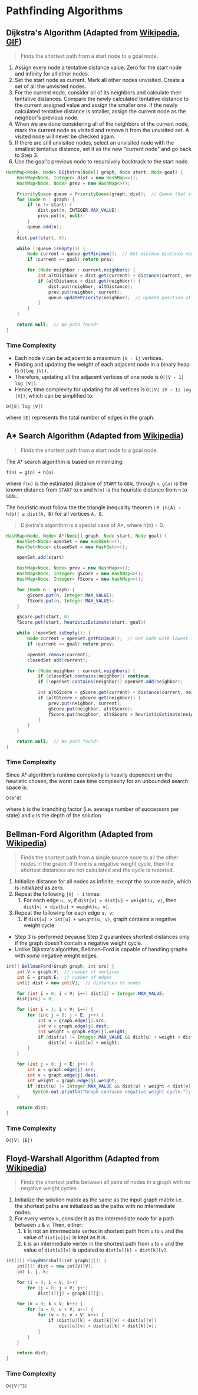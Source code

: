 # Pathfinding Algorithms

## Dijkstra's Algorithm (Adapted from [Wikipedia](https://en.wikipedia.org/wiki/Dijkstra%27s_algorithm), [GIF](assets/Dijkstra.gif))

> Finds the shortest path from a start node to a goal node.

1. Assign every node a tentative distance value. Zero for the start node and infinity for all other nodes.
2. Set the start node as current. Mark all other nodes unvisited. Create a set of all the unvisited nodes.
3. For the current node, consider all of its neighbors and calculate their tentative distances. Compare the newly calculated tentative distance to the current assigned value and assign the smaller one. If the newly calculated tentative distance is smaller, assign the current node as the neighbor's previous node.
4. When we are done considering all of the neighbors of the current node, mark the current node as visited and remove it from the unvisited set. A visited node will never be checked again.
5. If there are still unvisited nodes, select an unvisited node with the smallest tentative distance, set it as the new "current node" and go back to Step 3.
6. Use the goal's previous node to recursively backtrack to the start node.

```java
HashMap<Node, Node> Dijkstra(Node[] graph, Node start, Node goal) {
    HashMap<Node, Integer> dist = new HashMap<>();
    HashMap<Node, Node> prev = new HashMap<>();

    PriorityQueue queue = PriorityQueue(graph, dist);  // Queue that stores nodes in ascending order of distance
    for (Node n : graph) {
        if (n != start) {
            dist.put(n, INTEGER.MAX_VALUE);
            prev.put(n, null);
        }
        queue.add(n);
    }
    dist.put(start, 0);

    while (!queue.isEmpty()) {
        Node current = queue.getMinimum();  // Get minimum distance node
        if (current == goal) return prev;

        for (Node neighbor : current.neighbors) {
            int altDistance = dist.get(current) + distance(current, neighbor);
            if (altDistance < dist.get(neighbor)) {
                dist.put(neighbor, altDistance);
                prev.put(neighbor, current);
                queue.updatePriority(neighbor);  // Update position of node in queue
            }
        }
    }

    return null;  // No path found!
}
```

### Time Complexity

- Each node `V` can be adjacent to a maximum `|V - 1|` vertices.
- Finding and updating the weight of each adjacent node in a binary heap is `O(log |V|)`.
- Therefore, updating all the adjacent vertices of one node is `O(|V - 1| log |V|)`.
- Hence, time complexity for updating for all vertices is `O(|V| |V - 1| log |V|)`, which can be simplified to:

```
O(|E| log |V|)
```

where `|E|` represents the total number of edges in the graph.

## A* Search Algorithm (Adapted from [Wikipedia](https://en.wikipedia.org/wiki/A*_search_algorithm))

> Finds the shortest path from a start node to a goal node.

The A* search algorithm is based on minimizing:

```
f(n) = g(n) + h(n)
```

where `f(n)` is the estimated distance of `START` to `GOAL` through `n`, `g(n)` is the known distance from `START` to `n` and `h(n)` is the heuristic distance from `n` to `GOAL`.

The heuristic must follow the the triangle inequality theorem i.e. `|h(A) - h(b)| ≤ dist(A, B)` for all vertices `A, B`.

> Dijkstra's algorithm is a special case of A*, where h(n) = 0.

```java
HashMap<Node, Node> A*(Node[] graph, Node start, Node goal) {
    HashSet<Node> openSet = new HashSet<>();
    HashSet<Node> closedSet = new HashSet<>();

    openSet.add(start)

    HashMap<Node, Node> prev = new HashMap<>();
    HashMap<Node, Integer> gScore = new HashMap<>();
    HashMap<Node, Integer> fScore = new HashMap<>();

    for (Node n : graph) {
        gScore.put(n, Integer.MAX_VALUE);
        fScore.put(n, Integer.MAX_VALUE);
    }

    gScore.put(start, 0)
    fScore.put(start, heuristicEstimate(start, goal))

    while (!openSet.isEmpty()) {
        Node current = openSet.getMinimum();  // Get node with lowest fScore value
        if (current == goal) return prev;

        openSet.remove(current);
        closedSet.add(current);

        for (Node neighbor : current.neighbors) {
            if (closedSet.contains(neighbor)) continue;
            if (!openSet.contains(neighbor)) openSet.add(neighbor);

            int altGScore = gScore.get(current) + distance(current, neighbor);
            if (altGScore < gScore.get(neighbor)) {
                prev.put(neighbor, current);
                gScore.put(neighbor, altGScore);
                fScore.put(neighbor, altGScore + heuristicEstimate(neighbor, goal));
            }
        }
    }

    return null;  // No path found!
}
```

### Time Complexity

Since A* algorithm's runtime complexity is heavily dependent on the heuristic chosen, the worst case time complexity for an unbounded search space is:

```
O(b^d)
```

where `b` is the branching factor (i.e. average number of successors per state) and `d` is the depth of the solution.

## Bellman-Ford Algorithm (Adapted from [Wikipedia](https://en.wikipedia.org/wiki/Bellman%E2%80%93Ford_algorithm))

> Finds the shortest path from a single source node to all the other nodes in the graph. If there is a negative weight cycle, then the shortest distances are not calculated and the cycle is reported.

1. Initialize distance for all nodes as infinite, except the source node, which is initialized as zero.
2. Repeat the following `|V| - 1` times:
    1. For each edge `u, v`, if `dist[v] > dist[u] + weight(u, v)`, then `dist[v] = dist[u] + weight(u, v)`.
3. Repeat the following for each edge `u, v`:
    1. If `dist[v] > ist[u] + weight(u, v)`, graph contains a negative weight cycle.

- Step 3 is performed because Step 2 guarantees shortest distances only if the graph doesn't contain a negative weight cycle.
- Unlike Dijkstra's algorithm, Bellman-Ford is capable of handling graphs with *some* negative weight edges.

```java
int[] BellmanFord(Graph graph, int src) {
    int V = graph.V;  // number of vertices
    int E = graph.E;  // number of edges
    int[] dist = new int[V];  // distances to nodes

    for (int i = 0; i < V; i++) dist[i] = Integer.MAX_VALUE;
    dist[src] = 0;

    for (int i = 1; i < V; i++) {
        for (int j = 0; j < E; j++) {
            int u = graph.edge[j].src;
            int v = graph.edge[j].dest;
            int weight = graph.edge[j].weight;
            if (dist[u] != Integer.MAX_VALUE && dist[u] + weight < dist[v])
                dist[v] = dist[u] + weight;
        }
    }

    for (int j = 0; j < E; j++) {
        int u = graph.edge[j].src;
        int v = graph.edge[j].dest;
        int weight = graph.edge[j].weight;
        if (dist[u] != Integer.MAX_VALUE && dist[u] + weight < dist[v])
          System.out.println("Graph contains negative weight cycle.");
    }

    return dist;
}
```

### Time Complexity

```
O(|V| |E|)
```

## Floyd-Warshall Algorithm (Adapted from [Wikipedia](https://en.wikipedia.org/wiki/Floyd%E2%80%93Warshall_algorithm))

> Finds the shortest paths between all pairs of nodes in a graph with no negative weight cycles.

1. Initialize the solution matrix as the same as the input graph matrix i.e. the shortest paths are initialized as the paths with no intermediate nodes.
2. For every vertex `k`, consider it as the intermediate node for a path between `u` & `v`. Then, either:
    1. `k` is not an intermediate vertex in shortest path from `u` to `v` and the value of `dist[u][v]` is kept as it is.
    2. `k` is an intermediate vertex in the shortest path from `u` to `v` and the value of `dist[u][v]` is updated to `dist[u][k] + dist[k][v]`.

```java
int[][] FloydWarshall(int graph[][]) {
    int[][] dist = new int[V][V];
    int i, j, k;

    for (i = 0; i < V; i++)
        for (j = 0; j < V; j++)
            dist[i][j] = graph[i][j];

    for (k = 0; k < V; k++) {
        for (u = 0; u < V; u++) {
            for (v = 0; v < V; v++) {
                if (dist[u][k] + dist[k][v] < dist[u][v])
                    dist[u][v] = dist[u][k] + dist[k][v];
            }
        }
    }

    return dist;
}
```

### Time Complexity

```
O(|V|^3)
```
